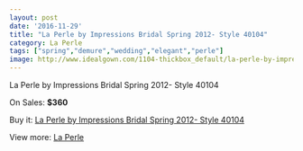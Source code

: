 ```yaml
---
layout: post
date: '2016-11-29'
title: "La Perle by Impressions Bridal Spring 2012- Style 40104"
category: La Perle
tags: ["spring","demure","wedding","elegant","perle"]
image: http://www.idealgown.com/1104-thickbox_default/la-perle-by-impressions-bridal-spring-2012-style-40104.jpg
---
```

La Perle by Impressions Bridal Spring 2012- Style 40104

On Sales: **$360**
<a href="https://www.idealgown.com/en/la-perle/511-la-perle-by-impressions-bridal-spring-2012-style-40104.html"><amp-img layout="responsive" width="600" height="600" src="//www.idealgown.com/1104-thickbox_default/la-perle-by-impressions-bridal-spring-2012-style-40104.jpg" alt="La Perle by Impressions Bridal Spring 2012- Style 40104 0" /></a>

Buy it: [La Perle by Impressions Bridal Spring 2012- Style 40104](https://www.idealgown.com/en/la-perle/511-la-perle-by-impressions-bridal-spring-2012-style-40104.html "La Perle by Impressions Bridal Spring 2012- Style 40104")

View more: [La Perle](https://www.idealgown.com/en/8-la-perle "La Perle")